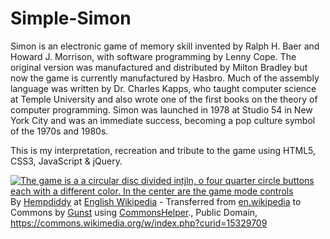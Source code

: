 # Simple-Simon

Simon is an electronic game of memory skill invented by Ralph H. Baer and Howard J. Morrison, with software programming by Lenny Cope. The original version was manufactured and distributed by Milton Bradley but now the game is currently manufactured by Hasbro. Much of the assembly language was written by Dr. Charles Kapps, who taught computer science at Temple University and also wrote one of the first books on the theory of computer programming. Simon was launched in 1978 at Studio 54 in New York City and was an immediate success, becoming a pop culture symbol of the 1970s and 1980s.


This is my interpretation, recreation and tribute to the game using HTML5, CSS3, JavaScript & jQuery.


<p><a href="https://commons.wikimedia.org/wiki/File:OriginalSimon.jpg#/media/File:OriginalSimon.jpg"><img src="https://upload.wikimedia.org/wikipedia/commons/9/99/OriginalSimon.jpg" alt="The game is a a circular disc divided intjln, o four quarter circle buttons each with a different color. In the center are the game mode controls"></a><br>By <a href="https://en.wikipedia.org/wiki/User:Hempdiddy" class="extiw" title="wikipedia:User:Hempdiddy">Hempdiddy</a> at <a href="https://en.wikipedia.org/wiki/" class="extiw" title="wikipedia:">English Wikipedia</a> - Transferred from&nbsp;<span class="plainlinks"><a class="external text" href="//en.wikipedia.org">en.wikipedia</a></span>&nbsp;to Commons&nbsp;by&nbsp;<a href="//commons.wikimedia.org/w/index.php?title=User:Gunst&amp;action=edit&amp;redlink=1" class="new" title="User:Gunst (page does not exist)">Gunst</a>&nbsp;using <a href="//tools.wmflabs.org/commonshelper/" class="extiw" title="toollabs:commonshelper/">CommonsHelper</a>., Public Domain, <a href="https://commons.wikimedia.org/w/index.php?curid=15329709">https://commons.wikimedia.org/w/index.php?curid=15329709</a></p>
